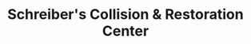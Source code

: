 ---
title: "Schreiber's Collision & Restoration Center"
url: /fremont/schreibers-collision-und-restoration-center/
shop: Autowerkstatt
---